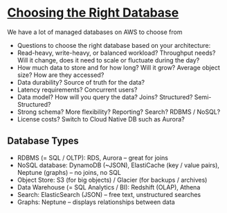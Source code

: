 # [Choosing the Right Database](StorageOptions.pdf)
We have a lot of managed databases on AWS to choose from
- Questions to choose the right database based on your architecture:
- Read-heavy, write-heavy, or balanced workload? Throughput needs? Will it change, does it need to scale or fluctuate during the day?
- How much data to store and for how long? Will it grow? Average object size? How are they accessed?
- Data durability? Source of truth for the data?
- Latency requirements? Concurrent users?
- Data model? How will you query the data? Joins? Structured? Semi-Structured?
- Strong schema? More flexibility? Reporting? Search? RDBMS / NoSQL?
- License costs? Switch to Cloud Native DB such as Aurora?

## Database Types
- RDBMS (= SQL / OLTP): RDS, Aurora – great for joins
- NoSQL database: DynamoDB (~JSON), ElastiCache (key / value pairs), Neptune (graphs) – no joins, no SQL
- Object Store: S3 (for big objects) / Glacier (for backups / archives)
- Data Warehouse (= SQL Analytics / BI): Redshift (OLAP), Athena
- Search: ElasticSearch (JSON) – free text, unstructured searches
- Graphs: Neptune – displays relationships between data
